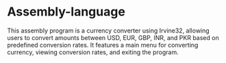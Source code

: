 # Assembly-language
This assembly program is a currency converter using Irvine32, allowing users to convert amounts between USD, EUR, GBP, INR, and PKR based on predefined conversion rates. It features a main menu for converting currency, viewing conversion rates, and exiting the program.
